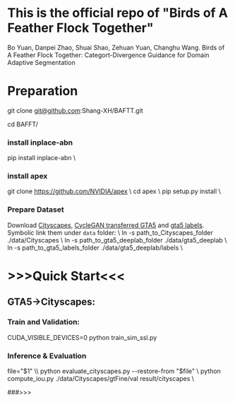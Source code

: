# This is the official repo of "Birds of A Feather Flock Together"

Bo Yuan, Danpei Zhao, Shuai Shao, Zehuan Yuan, Changhu Wang. Birds of A Feather Flock Together: Categort-Divergence Guidance for Domain Adaptive Segmentation



# Preparation

git clone git@github.com:Shang-XH/BAFTT.git   

cd BAFFT/   

### install inplace-abn
pip install inplace-abn  \\
### install apex

git clone https://github.com/NVIDIA/apex  \\
cd apex   \\
pip setup.py install   \\

### Prepare Dataset

Download [Cityscapes](https://www.cityscapes-dataset.com/), [CycleGAN transferred GTA5](https://drive.google.com/open?id=1OBvYVz2ND4ipdfnkhSaseT8yu2ru5n5l) and [gta5 labels](https://drive.google.com/file/d/11E42F_4InoZTnoATi-Ob1yEHfz7lfZWg/view?usp=sharing). Symbolic link them under ``data`` folder: \\
ln -s path_to_Cityscapes_folder ./data/Cityscapes  \\
ln -s path_to_gta5_deeplab_folder ./data/gta5_deeplab  \\
ln -s path_to_gta5_labels_folder ./data/gta5_deeplab/labels  \\



# >>>Quick Start<<<
## GTA5→Cityscapes:
### Train and Validation: 

CUDA_VISIBLE_DEVICES=0 python train_sim_ssl.py


### Inference & Evaluation

file="$1" \\
python evaluate_cityscapes.py --restore-from "$file" \\
python compute_iou.py ./data/Cityscapes/gtFine/val result/cityscapes \\


###>>> 

